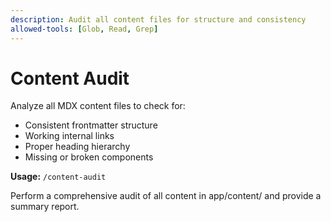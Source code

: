 ```yaml
---
description: Audit all content files for structure and consistency
allowed-tools: [Glob, Read, Grep]
---
```


# Content Audit

Analyze all MDX content files to check for:
- Consistent frontmatter structure
- Working internal links
- Proper heading hierarchy
- Missing or broken components

**Usage:** `/content-audit`

Perform a comprehensive audit of all content in app/content/ and provide a summary report.